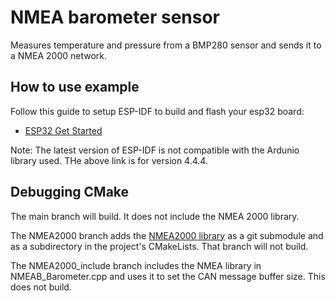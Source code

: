 # NMEA barometer sensor

Measures temperature and pressure from a BMP280 sensor and sends it to a NMEA 2000 network.

## How to use example

Follow this guide to setup ESP-IDF to build and flash your esp32 board:

- [ESP32 Get Started](https://docs.espressif.com/projects/esp-idf/en/v4.4.4/esp32/get-started/index.html#get-started-get-esp-idf)
  
Note: The latest version of ESP-IDF is not compatible with the Ardunio library used. THe above link is for version 4.4.4. 

## Debugging CMake

The main branch will build. It does not include the NMEA 2000 library. 

The NMEA2000 branch adds the [NMEA2000 library](https://github.com/ttlappalainen/NMEA2000) as a git submodule and as a subdirectory in the project's CMakeLists.
That branch will not build. 

The NMEA2000_include branch includes the NMEA library in NMEAB_Barometer.cpp and uses it to set the CAN message buffer size. 
This does not build.

